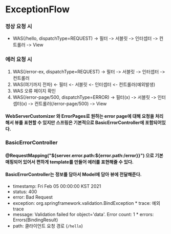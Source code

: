 # ExceptionFlow


### 정상 요청 시

- WAS(/hello, dispatchType=REQUEST) -> 필터 -> 서블릿 -> 인터셉터 -> 컨트롤러 -> View

### 에러 요청 시

1. WAS(/error-ex, dispatchType=REQUEST) -> 필터 -> 서블릿 -> 인터셉터 -> 컨트롤러
2. WAS(여기까지 전파) <- 필터 <- 서블릿 <- 인터셉터 <- 컨트롤러(예외발생)
3. WAS 오류 페이지 확인
4. WAS(/error-page/500, dispatchType=ERROR) -> 필터(x) -> 서블릿 -> 인터셉터(x) -> 컨트롤러(/error-page/500) -> View


#### WebServerCustomizer 와 ErrorPages로 원하는 error page에 대해 요청을 처리해서 뷰를 표현할 수 있지만 스프링은 기본적으로 BasicErrorController에 포함되어있다.

### BasicErrorController
#### @RequestMapping("${server.error.path:${error.path:/error}}") 으로 기본 매핑되어 있어서 편하게 template를 만들어 에러를 표현해줄 수 있다.

#### BasicErrorController는 정보를 담아서 Model에 담아 뷰에 전달해준다. 

* timestamp: Fri Feb 05 00:00:00 KST 2021
* status: 400
* error: Bad Request
* exception: org.springframework.validation.BindException * trace: 예외 trace
* message: Validation failed for object='data'. Error count: 1 * errors: Errors(BindingResult)
* path: 클라이언트 요청 경로 (`/hello`)